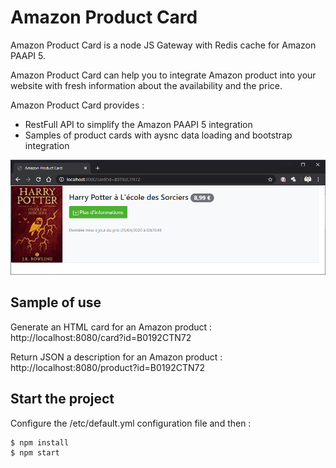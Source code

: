# Amazon Product Card
Amazon Product Card is a node JS Gateway with Redis cache for Amazon PAAPI 5.

Amazon Product Card can help you to integrate Amazon product into your website with fresh information about the availability and the price.

Amazon Product Card provides : 
- RestFull API to simplify the Amazon PAAPI 5 integration
- Samples of product cards with aysnc data loading and bootstrap integration

![](img/amazon-product-card.png)

## Sample of use

Generate an HTML card for an Amazon product : 
http://localhost:8080/card?id=B0192CTN72

Return JSON a description for an Amazon product : 
http://localhost:8080/product?id=B0192CTN72


## Start the project

Configure the /etc/default.yml configuration file and then :

```console
$ npm install
$ npm start
```